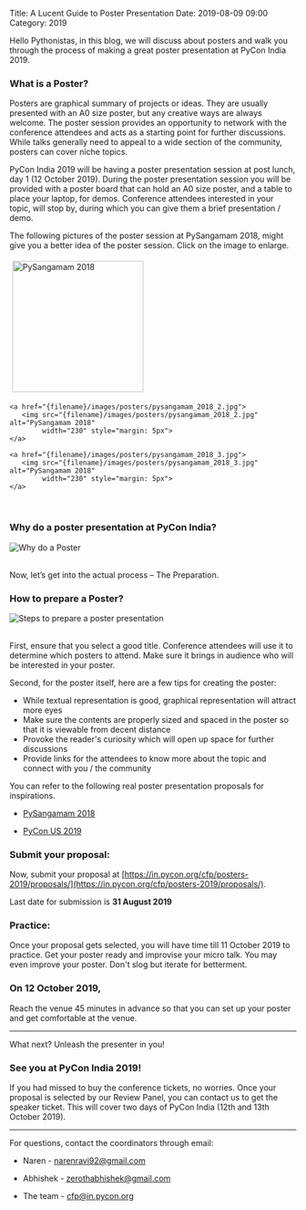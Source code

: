 Title: A Lucent Guide to Poster Presentation
Date: 2019-08-09 09:00
Category: 2019

Hello Pythonistas, in this blog, we will discuss about posters and walk you through the process of making a great poster presentation at PyCon India 2019.

<!-- PELICAN_END_SUMMARY -->

### What is a Poster?

Posters are graphical summary of projects or ideas. They are usually presented with an A0 size poster, but any creative ways are always welcome. The poster session provides an opportunity to network with the conference attendees and acts as a starting point for further discussions. While talks generally need to appeal to a wide section of the community, posters can cover niche topics.

PyCon India 2019 will be having a poster presentation session at post lunch, day 1 (12 October 2019). During the poster presentation session you will be provided with a poster board that can hold an A0 size poster, and a table to place your laptop, for demos. Conference attendees interested in your topic, will stop by, during which you can give them a brief presentation / demo.

The following pictures of the poster session at PySangamam 2018, might
give you a better idea of the poster session. Click on the image to
enlarge.

<div class="text-center">
    <a href="{filename}/images/posters/pysangamam_2018_1.jpg">
       <img src="{filename}/images/posters/pysangamam_2018_1.jpg" alt="PySangamam 2018"
       	    width="230" style="margin: 5px">
    </a>

    <a href="{filename}/images/posters/pysangamam_2018_2.jpg">
       <img src="{filename}/images/posters/pysangamam_2018_2.jpg" alt="PySangamam 2018"
       	    width="230" style="margin: 5px">
    </a>

    <a href="{filename}/images/posters/pysangamam_2018_3.jpg">
       <img src="{filename}/images/posters/pysangamam_2018_3.jpg" alt="PySangamam 2018"
       	    width="230" style="margin: 5px">
    </a>
</div>
<br/>

### Why do a poster presentation at PyCon India?

<div class="text-center">
    <img src="{filename}/images/posters/why_poster.png" alt="Why do a Poster" style="max-height: 500px">
</div>
<br>

Now, let’s get into the actual process – The Preparation.

### How to prepare a Poster?

<div class="text-center">
    <img src="{filename}/images/posters/poster_guide.png" alt="Steps to prepare a poster presentation" style="max-height: 500px">
</div>
<br>

First, ensure that you select a good title. Conference attendees will use it to determine which posters to attend. Make sure it brings in audience who will be interested in your poster. 

Second, for the poster itself, here are a few tips for creating the poster: 
* While textual representation is good, graphical representation will attract more eyes 
* Make sure the contents are properly sized and spaced in the poster so that it is viewable from decent distance 
* Provoke the reader's curiosity which will open up space for further discussions 
* Provide links for the attendees to know more about the topic and connect with you / the community 

You can refer to the following real poster presentation proposals for inspirations.

  * [PySangamam 2018](https://pysangamam.org/blog/2018/08/29/announcing-selected-posters/)
  
  * [PyCon US 2019](https://us.pycon.org/2019/schedule/posters/list/)

### Submit your proposal:

Now, submit your proposal at [https://in.pycon.org/cfp/posters-2019/proposals/](https://in.pycon.org/cfp/posters-2019/proposals/). 

Last date for submission is **31 August 2019**

### Practice:

Once your proposal gets selected, you will have time till 11 October 2019 to practice. Get your poster ready and improvise your micro talk. You may even improve your poster. Don't slog but iterate for betterment.

### On 12 October 2019, 

Reach the venue 45 minutes in advance so that you can set up your poster and get comfortable at the venue.

***

What next? Unleash the presenter in you!

### See you at PyCon India 2019!

If you had missed to buy the conference tickets, no worries. Once your proposal is selected by our Review Panel, you can contact us to get the speaker ticket. This will cover two days of PyCon India (12th and 13th October 2019).

***

For questions, contact the coordinators through email:

  * Naren - [narenravi92@gmail.com](mailto:narenravi92@gmail.com)

  * Abhishek - [zerothabhishek@gmail.com](mailto:zerothabhishek@gmail.com)

  * The team - [cfp@in.pycon.org](mailto:cfp@in.pycon.org)
